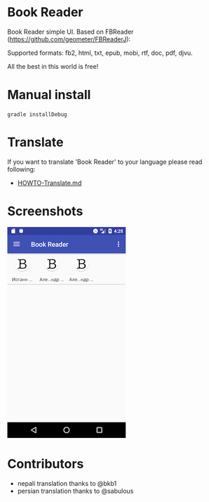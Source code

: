 # Book Reader

Book Reader simple UI. Based on FBReader (https://github.com/geometer/FBReaderJ):

Supported formats: fb2, html, txt, epub, mobi, rtf, doc, pdf, djvu.

All the best in this world is free!

# Manual install

    gradle installDebug

# Translate

If you want to translate 'Book Reader' to your language  please read following:

  * [HOWTO-Translate.md](/docs/HOWTO-Translate.md)

# Screenshots

![shot](/docs/shot.png)

# Contributors

  * nepali translation thanks to @bkb1
  * persian translation thanks to @sabulous